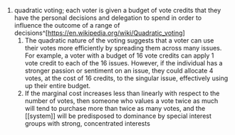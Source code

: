 1. quadratic voting; each voter is given a budget of vote credits that they have the personal decisions and delegation to spend in order to influence the outcome of a range of decisions^[https://en.wikipedia.org/wiki/Quadratic_voting]
	1. The quadratic nature of the voting suggests that a voter can use their votes more efficiently by spreading them across many issues. For example, a voter with a budget of 16 vote credits can apply 1 vote credit to each of the 16 issues. However, if the individual has a stronger passion or sentiment on an issue, they could allocate 4 votes, at the cost of 16 credits, to the singular issue, effectively using up their entire budget.
	2. If the marginal cost increases less than linearly with respect to the number of votes, then someone who values a vote twice as much will tend to purchase more than twice as many votes, and the [[system]] will be predisposed to dominance by special interest groups with strong, concentrated interests